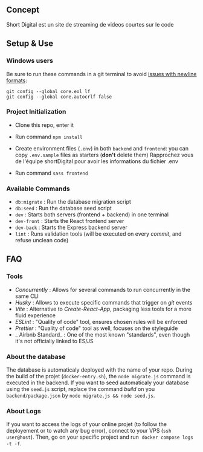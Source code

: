 ## Concept

Short Digital est un site de streaming de videos courtes sur le code

## Setup & Use

### Windows users

Be sure to run these commands in a git terminal to avoid [issues with newline formats](https://en.wikipedia.org/wiki/Newline#Issues_with_different_newline_formats):

```
git config --global core.eol lf
git config --global core.autocrlf false
```

### Project Initialization

- Clone this repo, enter it
- Run command `npm install`
- Create environment files (`.env`) in both `backend` and `frontend`: you can copy `.env.sample` files as starters (**don't** delete them)
Rapprochez vous de l'équipe shortDigital pour avoir les informations du fichier .env 

-  Run command `sass frontend`

### Available Commands

- `db:migrate` : Run the database migration script
- `db:seed` : Run the database seed script
- `dev` : Starts both servers (frontend + backend) in one terminal
- `dev-front` : Starts the React frontend server
- `dev-back` : Starts the Express backend server
- `lint` : Runs validation tools (will be executed on every _commit_, and refuse unclean code)

## FAQ

### Tools

- _Concurrently_ : Allows for several commands to run concurrently in the same CLI
- _Husky_ : Allows to execute specific commands that trigger on _git_ events
- _Vite_ : Alternative to _Create-React-App_, packaging less tools for a more fluid experience
- _ESLint_ : "Quality of code" tool, ensures chosen rules will be enforced
- _Prettier_ : "Quality of code" tool as well, focuses on the styleguide
- _ Airbnb Standard_ : One of the most known "standards", even though it's not officially linked to ES/JS


### About the database

The database is automaticaly deployed with the name of your repo. During the build of the projet (`docker-entry.sh`), the `node migrate.js` command is executed in the backend. If you want to seed automaticaly your database using the `seed.js` script, replace the command _build_ on you `backend/package.json` by `node migrate.js && node seed.js`.

### About Logs

If you want to access the logs of your online projet (to follow the deployement or to watch any bug error), connect to your VPS (`ssh user@host`).
Then, go on your specific project and run  `docker compose logs -t -f`.
